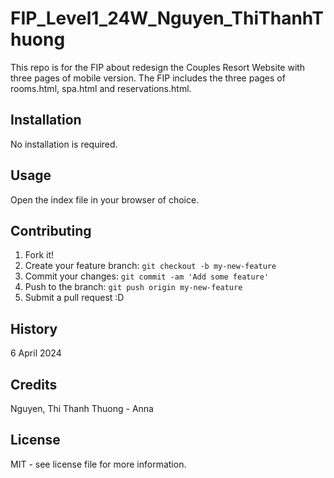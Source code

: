 # FIP_Level1_24W_Nguyen_ThiThanhThuong
This repo is for the FIP about redesign the Couples Resort Website with three pages of mobile version. The FIP includes the three pages of rooms.html, spa.html and reservations.html.

## Installation

No installation is required.

## Usage

Open the index file in your browser of choice.

## Contributing

1. Fork it!
2. Create your feature branch: `git checkout -b my-new-feature`
3. Commit your changes: `git commit -am 'Add some feature'`
4. Push to the branch: `git push origin my-new-feature`
5. Submit a pull request :D

## History

6 April 2024

## Credits

Nguyen, Thi Thanh Thuong - Anna

## License

MIT - see license file for more information.
